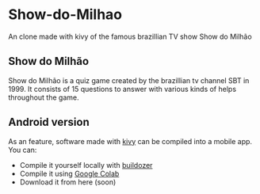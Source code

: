 # Show-do-Milhao
An clone made with kivy of the famous brazillian TV show Show do Milhão

## Show do Milhão
Show do Milhão is a quiz game created by the brazillian tv channel SBT in 1999. It consists of 15 questions to answer with various kinds of helps throughout the game.

## Android version
As an feature, software made with [kivy](https://github.com/kivy/kivy) can be compiled into a mobile app. You can:
- Compile it yourself locally with [buildozer](https://buildozer.readthedocs.io/en/latest/)
- Compile it using [Google Colab](https://colab.research.google.com/drive/1b9gMzs6XAtxCtahxei4N0fWZk7xiPlVw)
- Download it from here (soon)
